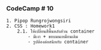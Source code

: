 ### CodeCamp # 10
    1. Pipop Rungrojwongsiri
    2. CSS : Homework1
        2.1. ให้เปลี่ยนสีพื้นหลังส่วน container
            - มีเงา + ขอบมนเหมือนเดิม
	        - รูปต้องต่อสนิทกับ container
